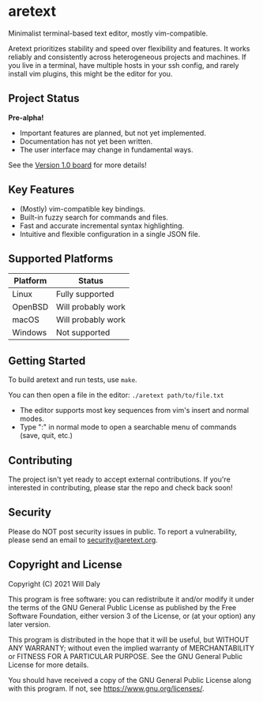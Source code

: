 # aretext
Minimalist terminal-based text editor, mostly vim-compatible.

Aretext prioritizes stability and speed over flexibility and features.  It works reliably and consistently across heterogeneous projects and machines.  If you live in a terminal, have multiple hosts in your ssh config, and rarely install vim plugins, this might be the editor for you.


## Project Status

**Pre-alpha!**

* Important features are planned, but not yet implemented.
* Documentation has not yet been written.
* The user interface may change in fundamental ways.

See the [Version 1.0 board](https://github.com/aretext/aretext/projects/1) for more details!


## Key Features

* (Mostly) vim-compatible key bindings.
* Built-in fuzzy search for commands and files.
* Fast and accurate incremental syntax highlighting.
* Intuitive and flexible configuration in a single JSON file.


## Supported Platforms

| Platform | Status             |
|----------|--------------------|
| Linux    | Fully supported    |
| OpenBSD  | Will probably work |
| macOS    | Will probably work |
| Windows  | Not supported      |


## Getting Started

To build aretext and run tests, use `make`.

You can then open a file in the editor: `./aretext path/to/file.txt`

* The editor supports most key sequences from vim's insert and normal modes.
* Type ":" in normal mode to open a searchable menu of commands (save, quit, etc.)


## Contributing

The project isn't yet ready to accept external contributions.  If you're interested in contributing, please star the repo and check back soon!


## Security

Please do NOT post security issues in public.  To report a vulnerability, please send an email to [security@aretext.org](mailto:security@aretext.org).


## Copyright and License

Copyright (C) 2021 Will Daly

This program is free software: you can redistribute it and/or modify
it under the terms of the GNU General Public License as published by
the Free Software Foundation, either version 3 of the License, or
(at your option) any later version.

This program is distributed in the hope that it will be useful,
but WITHOUT ANY WARRANTY; without even the implied warranty of
MERCHANTABILITY or FITNESS FOR A PARTICULAR PURPOSE.  See the
GNU General Public License for more details.

You should have received a copy of the GNU General Public License
along with this program.  If not, see <https://www.gnu.org/licenses/>.
